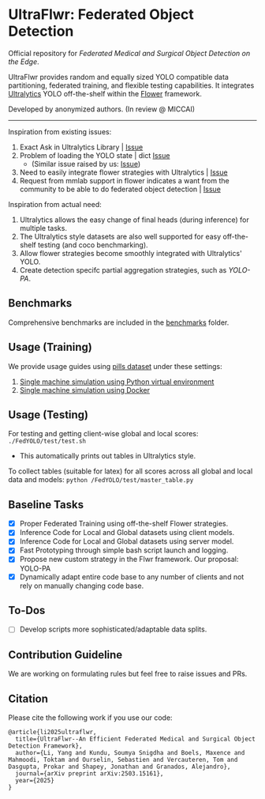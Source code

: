 # UltraFlwr: Federated Object Detection 
Official repository for *Federated Medical and Surgical Object Detection on the Edge*.

UltraFlwr provides random and equally sized YOLO compatible data partitioning, federated training, and flexible testing capabilities. It integrates [Ultralytics](https://github.com/Ultralytics/Ultralytics) YOLO off-the-shelf within the [Flower](https://github.com/adap/flower) framework.

Developed by anonymized authors. (In review @ MICCAI)

--------

Inspiration from existing issues:

1. Exact Ask in Ultralytics Library | [Issue](https://github.com/orgs/Ultralytics/discussions/9440)
2. Problem of loading the YOLO state | dict [Issue](https://github.com/Ultralytics/Ultralytics/issues/8804) 
    - (Similar issue raised by us: [Issue](https://github.com/Ultralytics/Ultralytics/issues/18097))
3. Need to easily integrate flower strategies with Ultralytics | [Issue](https://github.com/Ultralytics/Ultralytics/issues/14535) 
4. Request from mmlab support in flower indicates a want from the community to be able to do federated object detection | [Issue](https://github.com/adap/flower/issues/4521)

Inspiration from actual need:

1. Ultralytics allows the easy change of final heads (during inference) for multiple tasks.
2. The Ultralytics style datasets are also well supported for easy off-the-shelf testing (and coco benchmarking).
3. Allow flower strategies become smoothly integrated with Ultralytics' YOLO.
4. Create detection specifc partial aggregation strategies, such as *YOLO-PA*.

## Benchmarks

Comprehensive benchmarks are included in the [benchmarks](benchmarks) folder.

## Usage (Training)

We provide usage guides using [pills dataset](https://universe.roboflow.com/roboflow-100/pills-sxdht) under these settings:

1. [Single machine simulation using Python virtual environment](docs/local_venv.md)
2. [Single machine simulation using Docker](docs/local_docker.md)

## Usage (Testing)

For testing and getting client-wise global and local scores: `./FedYOLO/test/test.sh`
- This automatically prints out tables in Ultralytics style.

To collect tables (suitable for latex) for all scores across all global and local data and models: `python /FedYOLO/test/master_table.py`

## Baseline Tasks
- [x] Proper Federated Training using off-the-shelf Flower strategies.
- [x] Inference Code for Local and Global datasets using client models.
- [x] Inference Code for Local and Global datasets using server model.
- [x] Fast Prototyping through simple bash script launch and logging.
- [x] Propose new custom strategy in the Flwr framework. Our proposal: YOLO-PA
- [x] Dynamically adapt entire code base to any number of clients and not rely on manually changing code base.

## To-Dos
- [ ] Develop scripts more sophisticated/adaptable data splits.

## Contribution Guideline
We are working on formulating rules but feel free to raise issues and PRs.

## Citation

Please cite the following work if you use our code: 

```
@article{li2025ultraflwr,
  title={UltraFlwr--An Efficient Federated Medical and Surgical Object Detection Framework},
  author={Li, Yang and Kundu, Soumya Snigdha and Boels, Maxence and Mahmoodi, Toktam and Ourselin, Sebastien and Vercauteren, Tom and Dasgupta, Prokar and Shapey, Jonathan and Granados, Alejandro},
  journal={arXiv preprint arXiv:2503.15161},
  year={2025}
}
```
